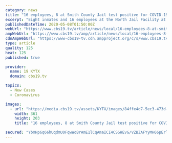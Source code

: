```yaml
---
category: news
title: "16 employees, 8 at Smith County Jail test positive for COVID-19"
excerpt: "Eight inmates and 16 employees at the North Jail Facility at the Smith County Jail have tested positive for COVID-19. The jail also reported the first positive COVID-19 test at the Central Jail Facility."
publishedDateTime: 2020-05-08T01:50:00Z
webUrl: "https://www.cbs19.tv/article/news/local/16-employees-8-at-smith-county-jail-test-positive-for-covid-19/501-3742bb99-74a4-4983-bb87-035422918a8b"
ampWebUrl: "https://www.cbs19.tv/amp/article/news/local/16-employees-8-at-smith-county-jail-test-positive-for-covid-19/501-3742bb99-74a4-4983-bb87-035422918a8b"
cdnAmpWebUrl: "https://www-cbs19-tv.cdn.ampproject.org/c/s/www.cbs19.tv/amp/article/news/local/16-employees-8-at-smith-county-jail-test-positive-for-covid-19/501-3742bb99-74a4-4983-bb87-035422918a8b"
type: article
quality: 125
heat: 125
published: true

provider:
  name: 19 KYTX
  domain: cbs19.tv

topics:
  - New Cases
  - Coronavirus

images:
  - url: "https://media.cbs19.tv/assets/KYTX/images/84ffe4d7-5ec3-473d-8947-11428edbd51c/84ffe4d7-5ec3-473d-8947-11428edbd51c_360x203.jpg"
    width: 361
    height: 203
    title: "16 employees, 8 at Smith County Jail test positive for COVID-19"

secured: "YbXHp6q66hUqdmUOFqwWoBrAmE1lCqAmaICI4CSGHEvG/VZBZAFYyMH66pErl8XQYgy/8pT5D439WWpcscYTzx0kDy7SBkVB9AxsANL7psXIadDRjNZFYFbY6T5Zlcsmc+NdgoOsGpfMR/eq6Bgw71sBMglkYHVarsDOfmchwnaze217YhHy+RIuwNjXwHxl06oNZHHT/JPoF2ywG74BsWJNjqIjr9c6u5LhCAMxhaH/lLT6J8i2KHKJstRv93sc+euA1A0s5mY8m4rXJ5D4iEdI83Y3/zzUxSdrXUlGT0b9yHwT3qNuNLnY2mPg5o4nmn2qCO329us4R3xwvJXbt8n3JllhfQAEHarLlDTJDnuDfYXOzdqD3aOCsZfBax3qONbUmEZJHjOVaMnauRfssTI0JVAXVaY8yCVTQEcN50uUxCyFijs2YgX76ZKqajkx5eKJYFr1RBTByncuRpo6akX4CgEzYEPxjeQFifEizkg=;Ja8EVxxCtVUcUxltaCdIWg=="
---
```


